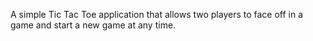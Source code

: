 A simple Tic Tac Toe application that allows two players to face off in a game and start a new game at any time. 
